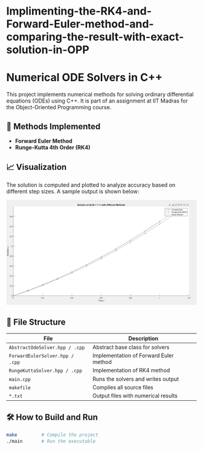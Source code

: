 # Implimenting-the-RK4-and-Forward-Euler-method-and-comparing-the-result-with-exact-solution-in-OPP
# Numerical ODE Solvers in C++

This project implements numerical methods for solving ordinary differential equations (ODEs) using C++. It is part of an assignment at IIT Madras for the Object-Oriented Programming course.

## 📌 Methods Implemented
- **Forward Euler Method**
- **Runge-Kutta 4th Order (RK4)**

## 📈 Visualization
The solution is computed and plotted to analyze accuracy based on different step sizes. A sample output is shown below:

![ODE Solution Plot](./Screenshot%202024-11-18%20235847.png)

## 📂 File Structure

| File | Description |
|------|-------------|
| `AbstractOdeSolver.hpp / .cpp` | Abstract base class for solvers |
| `ForwardEulerSolver.hpp / .cpp` | Implementation of Forward Euler method |
| `RungeKuttaSolver.hpp / .cpp` | Implementation of RK4 method |
| `main.cpp` | Runs the solvers and writes output |
| `makefile` | Compiles all source files |
| `*.txt` | Output files with numerical results |

## 🛠 How to Build and Run

```bash
make         # Compile the project
./main       # Run the executable
